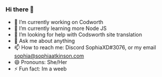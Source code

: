 ### Hi there 👋
- 🔭 I’m currently working on Codworth
- 🌱 I’m currently learning more Node JS
- 🤔 I’m looking for help with Codsworth site translation
- 💬 Ask me about anything
- 📫 How to reach me: Discord SophiaXD#3076, or my email sophia@sophiaatkinson.com
- 😄 Pronouns: She/Her
- ⚡ Fun fact: Im a weeb

